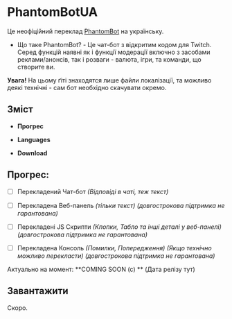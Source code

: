 # PhantomBotUA

Це неофіційний переклад [PhantomBot](https://github.com/PhantomBot/PhantomBot) на українську.
* Що таке PhantomBot? - Це чат-бот з відкритим кодом для Twitch. Серед функцій наявні як і функції модерації включно з засобами реклами/анонсів, так і розваги - валюта, ігри, та команди, що створите ви.

**Увага!** На цьому ґіті знаходятся лише файли локалізації, та можливо деякі технічні - сам бот необхідно скачувати окремо. 

## Зміст

- **Прогрес**

- **Languages**

- **Download**

## Прогрес:

- [ ] Перекладений Чат-бот *(Відповіді в чаті, теж текст)*

- [ ] Перекладена Веб-панель *(тільки текст) (довгострокова підтримка не гарантована)*

- [ ] Перекладені JS Скрипти *(Кпопки, Табло та інші деталі у веб-панелі) (довгострокова підтримка не гарантована)*

- [ ] Перекладена Консоль *(Помилки, Попередження) (Якщо технічно можливо перекласти) (довгострокова підтримка не гарантована)*

Актуально на момент: **COMING SOON (c) ** (Дата релізу тут)

## Завантажити

Скоро.
